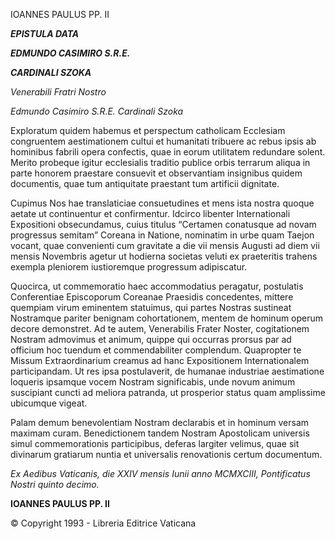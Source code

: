 IOANNES PAULUS PP. II

***EPISTULA DATA***

***EDMUNDO CASIMIRO S.R.E.***

***CARDINALI SZOKA***

*Venerabili Fratri Nostro*

*Edmundo Casimiro S.R.E. Cardinali Szoka*

Exploratum quidem habemus et perspectum catholicam Ecclesiam congruentem aestimationem cultui et humanitati tribuere ac rebus ipsis ab hominibus fabrili opera confectis, quae in eorum utilitatem redundare solent. Merito probeque igitur ecclesialis traditio publice orbis terrarum aliqua in parte honorem praestare consuevit et observantiam insignibus quidem documentis, quae tum antiquitate praestant tum artificii dignitate.

Cupimus Nos hae translaticiae consuetudines et mens ista nostra quoque aetate ut continuentur et confirmentur. Idcirco libenter Internationali Expositioni obsecundamus, cuius titulus “Certamen conatusque ad novam progressus semitam” Coreana in Natione, nominatim in urbe quam Taejon vocant, quae convenienti cum gravitate a die vii mensis Augusti ad diem vii mensis Novembris agetur ut hodierna societas veluti ex praeteritis trahens exempla pleniorem iustioremque progressum adipiscatur.

Quocirca, ut commemoratio haec accommodatius peragatur, postulatis Conferentiae Episcoporum Coreanae Praesidis concedentes, mittere quempiam virum eminentem statuimus, qui partes Nostras sustineat Nostramque pariter benignam cohortationem, mentem de hominum operum decore demonstret. Ad te autem, Venerabilis Frater Noster, cogitationem Nostram admovimus et animum, quippe qui occurras prorsus par ad officium hoc tuendum et commendabiliter complendum. Quapropter te Missum Extraordinarium creamus ad hanc Expositionem Internationalem participandam. Ut res ipsa postulaverit, de humanae industriae aestimatione loqueris ipsamque vocem Nostram significabis, unde novum animum suscipiant cuncti ad meliora patranda, ut prosperior status quam amplissime ubicumque vigeat.

Palam demum benevolentiam Nostram declarabis et in hominum versam maximam curam. Benedictionem tandem Nostram Apostolicam universis simul commemorationis participibus, deferas largiter velimus, quae sit divinarum gratiarum nuntia et universalis renovationis certum documentum.

*Ex Aedibus Vaticanis, die XXIV mensis Iunii anno MCMXCIII, Pontificatus Nostri quinto decimo.*

**IOANNES PAULUS PP. II**

© Copyright 1993 - Libreria Editrice Vaticana